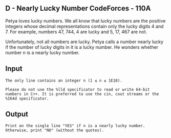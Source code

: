 ## D - Nearly Lucky Number CodeForces - 110A ##

Petya loves lucky numbers. We all know that lucky numbers are the positive integers whose decimal representations contain only the lucky digits 4 and 7. For example, numbers 47, 744, 4 are lucky and 5, 17, 467 are not.

Unfortunately, not all numbers are lucky. Petya calls a number nearly lucky if the number of lucky digits in it is a lucky number. He wonders whether number n is a nearly lucky number.

## Input ##

    The only line contains an integer n (1 ≤ n ≤ 1E18).

    Please do not use the %lld specificator to read or write 64-bit numbers in С++. It is preferred to use the cin, cout streams or the %I64d specificator.



## Output ##

    Print on the single line "YES" if n is a nearly lucky number. Otherwise, print "NO" (without the quotes).